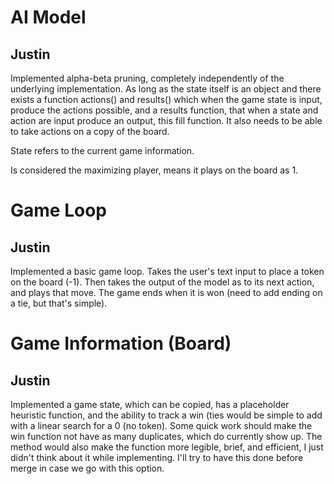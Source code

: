 # AI Model

## Justin

Implemented alpha-beta pruning, completely independently of the underlying implementation. As long as the state itself is an object and there exists a function actions() and results() which when the game state is input, produce the actions possible, and a results function, that when a state and action are input produce an output, this fill function. It also needs to be able to take actions on a copy of the board.

State refers to the current game information.

Is considered the maximizing player, means it plays on the board as 1.

# Game Loop

## Justin

Implemented a basic game loop. Takes the user's text input to place a token on the board (-1). Then takes the output of the model as to its next action, and plays that move. The game ends when it is won (need to add ending on a tie, but that's simple).

# Game Information (Board)

## Justin

Implemented a game state, which can be copied, has a placeholder heuristic function, and the ability to track a win (ties would be simple to add with a linear search for a 0 (no token). Some quick work should make the win function not have as many duplicates, which do currently show up. The method would also make the function more legible, brief, and efficient, I just didn't think about it while implementing. I'll try to have this done before merge in case we go with this option.